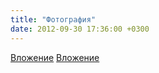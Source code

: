 ```yaml
---
title: "Фотография"
date: 2012-09-30 17:36:00 +0300
---
```



[Вложение](/assets/vk_photos/2/azSfyqpImS4.jpg)
[Вложение](/assets/vk_photos/2/w5OJTUNMe_s.jpg)
